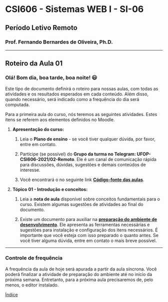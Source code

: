 # CSI606 - Sistemas WEB I - SI-06

## Período Letivo Remoto

### Prof. Fernando Bernardes de Oliveira, Ph.D.

---

## Roteiro da Aula 01

### Olá! Bom dia, boa tarde, boa noite! :smiley:

Este tipo de documento definirá o roteiro para nossas aulas, com todas as atividades e os resultados esperados em cada conteúdo. Além disso, quando necessário, será indicado como a frequência do dia será computada.

Para a primeira aula do curso, nós teremos as seguintes atividades. Estes itens se referem aos elementos definidos no Moodle.

1. **Apresentação do curso:**

    1. Leia o **Plano de ensino** - se você tiver qualquer dúvida, por favor, entre em contato.

    2. Participe (se possível) do **Grupo da turma no Telegram: UFOP-CSI606-2021/02-Remoto**. Ele é um canal de comunicação rápida para discussões, dúvidas, sugestões e demais conteúdos de interesse.

    3. Você encontrará o no seguinte link [**Código-fonte das aulas**](../Codes).

2. **Tópico 01 - Introdução e conceitos:**

    1. Leia a **nota de aula** disponível sobre conceitos fundamentais para o curso. Existem algumas sugestões de atividades ao final do documento.

    2. Existe um documento para auxiliar na [**preparação do ambiente de desenvolvimento**](../Lectures/setting-environment.md). Ele apresenta as ferramentas necessárias e sugestões para instalação e configuração dos itens necessários. É importante que você esteja com isso preparado o quanto antes. Se você tiver alguma dúvida, entre em contato o   mais breve possível.

---  

### Controle de frequência

A frequência da aula de hoje será apurada a partir da aula síncrona. Você poderá finalizar a atividade de preparação do ambiente até no início da próxima semana. Entretanto, para a próxima aula precisaremos de, pelo menos, o editor instalado.

[Índice](./README.md#índice)
